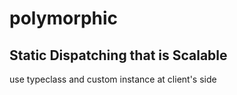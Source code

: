 # polymorphic

## Static Dispatching that is Scalable

use typeclass and custom instance at client's side
